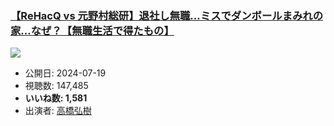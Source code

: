 ### [【ReHacQ vs 元野村総研】退社し無職…ミスでダンボールまみれの家…なぜ？【無職生活で得たもの】](https://www.youtube.com/watch?v=QZQ7bqDa5hQ)
[![](https://img.youtube.com/vi/QZQ7bqDa5hQ/sddefault.jpg)](https://www.youtube.com/watch?v=QZQ7bqDa5hQ)
-   公開日: 2024-07-19
-   視聴数: 147,485
-   **いいね数: 1,581**
-   出演者: [高橋弘樹](/rehacq_fan/people/高橋弘樹 "wikilink")
